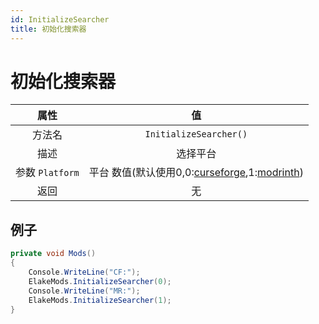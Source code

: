 ```yaml
---
id: InitializeSearcher
title: 初始化搜索器
---
```


# 初始化搜索器

|      属性       |                                                  值                                                   |
| :-------------: | :---------------------------------------------------------------------------------------------------: |
|     方法名      |                                        `InitializeSearcher()`                                         |
|      描述       |                                               选择平台                                                |
| 参数 `Platform` | 平台 数值(默认使用0,0:[curseforge](//www.curseforge.com/minecraft),1:[modrinth](//modrinth.com/mods)) |
|      返回       |                                                  无                                                   |

## 例子

```C# showLineNumbers
private void Mods()
{
    Console.WriteLine("CF:");
    ElakeMods.InitializeSearcher(0);
    Console.WriteLine("MR:");
    ElakeMods.InitializeSearcher(1);
}
```
